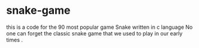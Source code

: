 # snake-game
this is a code for the 90 most popular game Snake written in c language
No one can forget the classic snake game that we used to play in our early times .
